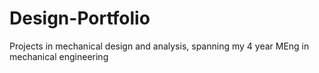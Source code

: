 # Design-Portfolio
Projects in mechanical design and analysis, spanning my 4 year MEng in mechanical engineering
